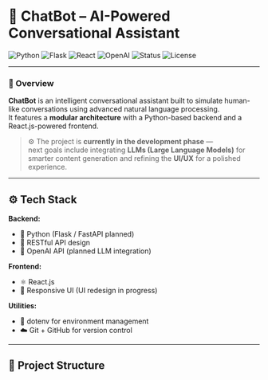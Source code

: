 # 🧠 ChatBot – AI-Powered Conversational Assistant  

![Python](https://img.shields.io/badge/Python-3.8+-blue.svg)
![Flask](https://img.shields.io/badge/Flask-Backend-black)
![React](https://img.shields.io/badge/React-Frontend-blue)
![OpenAI](https://img.shields.io/badge/OpenAI-API-orange)
![Status](https://img.shields.io/badge/Status-In%20Development-yellow)
![License](https://img.shields.io/badge/License-MIT-green)

---

### 🚀 Overview  
**ChatBot** is an intelligent conversational assistant built to simulate human-like conversations using advanced natural language processing.  
It features a **modular architecture** with a Python-based backend and a React.js-powered frontend.  

> ⚙️ The project is **currently in the development phase** —  
> next goals include integrating **LLMs (Large Language Models)** for smarter content generation and refining the **UI/UX** for a polished experience.

---

## ⚙️ Tech Stack  

**Backend:**  
- 🐍 Python (Flask / FastAPI planned)  
- 🔧 RESTful API design  
- 🤖 OpenAI API (planned LLM integration)  

**Frontend:**  
- ⚛️ React.js  
- 🎨 Responsive UI (UI redesign in progress)  

**Utilities:**  
- 🧩 dotenv for environment management  
- ☁️ Git + GitHub for version control  

---

## 🧩 Project Structure  
